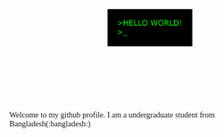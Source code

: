 <div align = "center" style="margin-bottom:3cm;" >
  <img alt="GIF" width='30%' src="https://github.com/Mrrobi/Mrrobi/blob/master/img/hello.gif" />
</div>

<p style="font-family:'Monaco'">Welcome to my github profile. I am a undergraduate student from  Bangladesh(:bangladesh:)</p>

<!--
**Mrrobi/Mrrobi** is a ✨ _special_ ✨ repository because its `README.md` (this file) appears on your GitHub profile.

Here are some ideas to get you started:

- 🔭 I’m currently working on ...
- 🌱 I’m currently learning ...
- 👯 I’m looking to collaborate on ...
- 🤔 I’m looking for help with ...
- 💬 Ask me about ...
- 📫 How to reach me: ...
- 😄 Pronouns: ...
- ⚡ Fun fact: ...
-->
